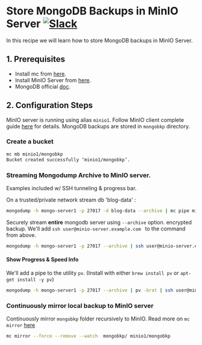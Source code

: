 # Store MongoDB Backups in MinIO Server [![Slack](https://slack.min.io/slack?type=svg)](https://slack.min.io)

In this recipe we will learn how to store MongoDB backups in MinIO Server.

## 1. Prerequisites

* Install mc from [here](https://docs.min.io/docs/minio-client-quickstart-guide).
* Install MinIO Server from [here](https://docs.min.io/docs/minio-quickstart-guide).
* MongoDB official [doc](https://docs.mongodb.com/).

## 2. Configuration Steps

MinIO server is running using alias ``minio1``. Follow MinIO client complete guide [here](https://docs.min.io/docs/minio-client-complete-guide) for details. MongoDB backups are stored in ``mongobkp`` directory.

### Create a bucket

```sh
mc mb minio1/mongobkp
Bucket created successfully ‘minio1/mongobkp’.
```

### Streaming Mongodump Archive to MinIO server.

Examples included w/ SSH tunneling & progress bar.

On a trusted/private network stream db 'blog-data' :

```sh
mongodump -h mongo-server1 -p 27017 -d blog-data --archive | mc pipe minio1/mongobkp/backups/mongo-blog-data-`date +%Y-%m-%d`.archive
```

Securely stream **entire** mongodb server using `--archive` option. encrypted backup. We'll add `ssh user@minio-server.example.com ` to the command from above.

```sh
mongodump -h mongo-server1 -p 27017 --archive | ssh user@minio-server.example.com mc pipe minio1/mongobkp/full-db-`date +%Y-%m-%d`.archive
```

#### Show Progress & Speed Info

We'll add a pipe to the utility `pv`. (Install with either `brew install pv` or `apt-get install -y pv`)

```sh
mongodump -h mongo-server1 -p 27017 --archive | pv -brat | ssh user@minio-server.example.com mc pipe minio1/mongobkp/full-db-`date +%Y-%m-%d`.archive
```

### Continuously mirror local backup to MinIO server

Continuously mirror ``mongobkp`` folder recursively to MinIO. Read more on ``mc mirror`` [here](https://docs.min.io/docs/minio-client-complete-guide#mirror) 

```sh
mc mirror --force --remove --watch  mongobkp/ minio1/mongobkp
```

